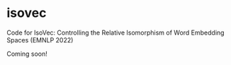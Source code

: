 # isovec
Code for IsoVec: Controlling the Relative Isomorphism of Word Embedding Spaces (EMNLP 2022)

Coming soon!
